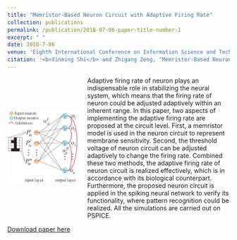 ```yaml
---
title: "Memristor-Based Neuron Circuit with Adaptive Firing Rate"
collection: publications
permalink: /publication/2018-07-06-paper-title-number-1
excerpt: " "
date: 2018-7-06
venue: 'Eighth International Conference on Information Science and Technology (ICIST)'
citation: '<b>Xinming Shi</b> and Zhigang Zeng, "Memristor-Based Neuron Circuit with Adaptive Firing Rate," <i>2018 Eighth International Conference on Information Science and Technology (ICIST)</i>, Cordoba, Granada, and Seville, Spain, 2018, pp. 176-181, doi: 10.1109/ICIST.2018.8426182.'
---
```

<div style='display: flex; align-items: center;'>
  <div style='flex: 1;'>
    <img src='https://github.com/embeddedsky/xinmingshi.github.io/raw/master/images/paper1.jpg' alt="Memristor-Based Neuron Circuit" style='width: 100%;'>
  </div>
  <div style='flex: 2; margin-left: 20px;'>
    <div>Adaptive firing rate of neuron plays an indispensable role in stabilizing the neural system, which means that the firing rate of neuron could be adjusted adaptively within an inherent range. In this paper, two aspects of implementing the adaptive firing rate are proposed at the circuit level. First, a memristor model is used in the neuron circuit to represent membrane sensitivity. Second, the threshold voltage of neuron
circuit can be adjusted adaptively to change the firing rate. Combined these two methods, the adaptive firing rate of neuron circuit is realized effectively, which is in accordance with its biological counterpart. Furthermore, the proposed neuron circuit is applied in the spiking neural network to verify its functionality, where pattern recognition could be realized. All the simulations are carried out on PSPICE.</div>
  </div>
</div>

[Download paper here](https://github.com/embeddedsky/xinmingshi.github.io/raw/master/files/paper1.pdf)

